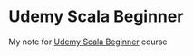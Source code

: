 # Udemy Scala Beginner

My note for [Udemy Scala Beginner](https://www.udemy.com/course/rock-the-jvm-scala-for-beginners/) course